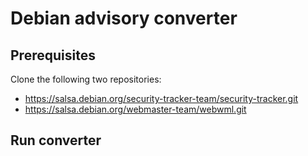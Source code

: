 # Debian advisory converter

## Prerequisites

Clone the following two repositories:
- https://salsa.debian.org/security-tracker-team/security-tracker.git
- https://salsa.debian.org/webmaster-team/webwml.git


## Run converter


